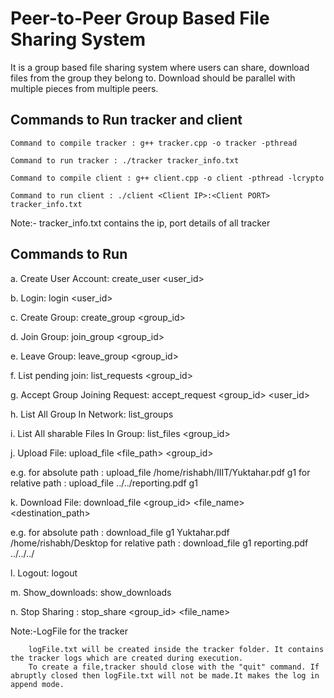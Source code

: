 # Peer-to-Peer Group Based File Sharing System

It is a group based file sharing system where users can share, download files from the group they belong to. Download should be parallel with multiple pieces from multiple peers.

## Commands to Run tracker and client

    Command to compile tracker : g++ tracker.cpp -o tracker -pthread
    
    Command to run tracker : ./tracker tracker_info.txt

    Command to compile client : g++ client.cpp -o client -pthread -lcrypto

    Command to run client : ./client <Client IP>:<Client PORT> tracker_info.txt 

Note:- tracker_info.txt contains the ip, port details of all tracker

## Commands to Run

a. Create User Account: create_user <user_id> <password>

b. Login: login <user_id> <password>

c. Create Group: create_group <group_id>

d. Join Group: join_group <group_id>

e. Leave Group: leave_group <group_id>

f. List pending join: list_requests <group_id>

g. Accept Group Joining Request: accept_request <group_id> <user_id>

h. List All Group In Network: list_groups

i. List All sharable Files In Group: list_files <group_id>

j. Upload File: upload_file <file_path> <group_id>

e.g.
for absolute path : upload_file /home/rishabh/IIIT/Yuktahar.pdf g1
for relative path : upload_file ../../reporting.pdf g1

k. Download File: download_file <group_id> <file_name> <destination_path>

e.g.
for absolute path : download_file g1 Yuktahar.pdf /home/rishabh/Desktop
for relative path : download_file g1 reporting.pdf ../../../


l. Logout: logout

m. Show_downloads: show_downloads

n. Stop Sharing : stop_share <group_id> <file_name> 



Note:-LogFile for the tracker

        logFile.txt will be created inside the tracker folder. It contains the tracker logs which are created during execution.
        To create a file,tracker should close with the "quit" command. If abruptly closed then logFile.txt will not be made.It makes the log in append mode.
     
     
       


